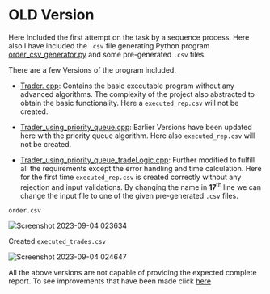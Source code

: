 # OLD Version

Here Included the first attempt on the task by a sequence process. Here also I have included the `.csv` file generating Python program [order_csv_generator.py](order_csv_generator.py) and some pre-generated `.csv` files.

There are a few Versions of the program included.
- [Trader. cpp](Trader.cpp): Contains the basic executable program without any advanced algorithms. The complexity of the project also abstracted to obtain the basic functionality. Here a `executed_rep.csv` will not be created.

- [Trader_using_priority_queue.cpp](Trader_using_priority_queue.cpp): Earlier Versions have been updated here with the priority queue algorithm. Here also `executed_rep.csv` will not be created.

- [Trader_using_priority_queue_tradeLogic.cpp](Trader_using_priority_queue_tradeLogic.cpp): Further modified to fulfill all the requirements except the error handling and time calculation. Here for the first time `executed_rep.csv` is created correctly without any rejection and input validations. By changing the name in **17**<sup>th </sup> line we can change the input file to one of the given pre-generated `.csv` files.

`order.csv`

![Screenshot 2023-09-04 023634](https://github.com/Hansa2000/FloraTrade/assets/92619641/705948bd-cff8-40b7-a1c1-b027342f7800)

Created `executed_trades.csv`

![Screenshot 2023-09-04 024647](https://github.com/Hansa2000/FloraTrade/assets/92619641/be07a316-297e-4498-8c88-427fde3f557f)


All the above versions are not capable of providing the expected complete report. To see improvements that have been made click [here](https://github.com/Hansa2000/FloraTrade/blob/c364d0861e5631324c4bcd127be49f6783354727/FloraTrade/README.md)
